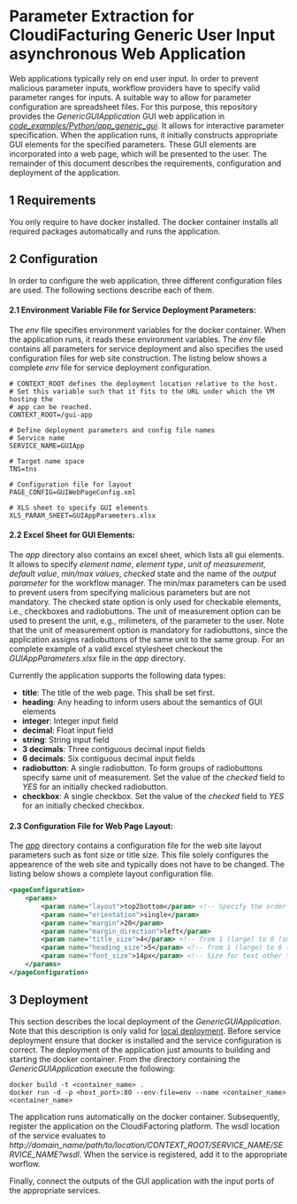 Parameter Extraction for CloudiFacturing Generic User Input asynchronous Web Application
===

Web applications typically rely on end user input.
In order to prevent malicious parameter inputs, workflow providers have to 
specify valid parameter ranges for inputs.
A suitable way to allow for parameter configuration are spreadsheet files.
For this purpose, this repository provides the _GenericGUIApplication_ 
GUI web application in [_code\_examples/Python/app\_generic\_gui_](../code_examples/Python/app_generic_gui).
It allows for interactive parameter specification. When the application runs, 
it initially constructs appropriate GUI elements for the specified parameters.
These GUI elements are incorporated into a web page, which will be presented to the user.
The remainder of this document describes the requirements, 
configuration and deployment of the application.

1 Requirements
---

You only require to have docker installed.
The docker container installs all required packages automatically and runs the application.

2 Configuration
---
In order to configure the web application, three different configuration files are used.
The following sections describe each of them.

#### 2.1 __Environment Variable File for Service Deployment Parameters:__ 
The _env_ file specifies environment variables for the docker container.
When the application runs, it reads these environment variables.
The _env_ file contains all parameters for service deployment and also specifies 
the used configuration files for web site construction.
The listing below shows a complete _env_ file for service deployment configuration.

```
# CONTEXT_ROOT defines the deployment location relative to the host.
# Set this variable such that it fits to the URL under which the VM hosting the
# app can be reached.
CONTEXT_ROOT=/gui-app

# Define deployment parameters and config file names
# Service name
SERVICE_NAME=GUIApp

# Target name space
TNS=tns

# Configuration file for layout
PAGE_CONFIG=GUIWebPageConfig.xml

# XLS sheet to specify GUI elements
XLS_PARAM_SHEET=GUIAppParameters.xlsx
```

#### 2.2 Excel Sheet for GUI Elements:
The _app_ directory also contains an excel sheet, which lists all gui elements.
It allows to specify *element name*, *element type*, *unit of measurement*, *default value*, 
*min/max values*, *checked* state and the name of the *output parameter* for the workflow manager. 
The min/max parameters can be used to prevent users from specifying malicious 
parameters but are not mandatory. 
The checked state option is only used for checkable elements, i.e., checkboxes and radiobuttons. 
The unit of measurement option can be used to present the unit, e.g., milimeters, of the parameter to the user. 
Note that the unit of measurement option is mandatory for radiobuttons, 
since the application assigns radiobuttons of the same unit to the same group. 
For an complete example of a valid excel stylesheet 
checkout the *GUIAppParameters.xlsx* file in the *app* directory.

Currently the application supports the following data types:
+ **title**: The title of the web page. This shall be set first.
+ **heading**: Any heading to inform users about the semantics of GUI elements
+ **integer**: Integer input field
+ **decimal**: Float input field
+ **string**: String input field
+ **3 decimals**: Three contiguous decimal input fields
+ **6 decimals**: Six contiguous decimal input fields
+ **radiobutton**: A single radiobutton. 
To form groups of radiobuttons specify same unit of measurement. 
Set the value of the *checked* field to *YES* for an initially checked radiobutton.
+ **checkbox**: A single checkbox. 
Set the value of the *checked* field to *YES* for an initially checked checkbox.

#### 2.3 Configuration File for Web Page Layout:
The [_app_](../code_examples/Python/app_generic_gui/app) directory contains a configuration file for the web site layout parameters such as font size or title size.
This file solely configures the appearence of the web site and typically does not have to be changed.
The listing below shows a complete layout configuration file.

```XML
<pageConfiguration>
    <params>
        <param name="layout">top2bottom</param> <!-- Specify the order of GUI elements (top2bottom or left2right)-->
        <param name="orientation">single</param>
		<param name="margin">20</param>
		<param name="margin_direction">left</param>
		<param name="title_size">4</param> <!-- from 1 (large) to 6 (small) -->
		<param name="heading_size">5</param> <!-- from 1 (large) to 6 (small) -->
		<param name="font_size">14px</param> <!-- Size for text other than title and headings -->
    </params>
</pageConfiguration>
```

3 Deployment
---
This section describes the local deployment of the _GenericGUIApplication_.
Note that this description is only valid for [local deployment](../tutorials/workflows/basics\_service\_registration.md).
Before service deployment ensure that docker is installed and the service configuration is correct.
The deployment of the application just amounts to building and starting the docker container.
From the directory containing the _GenericGUIApplication_ execute the following:

```
docker build -t <container_name> .
docker run -d -p <host_port>:80 --env-file=env --name <container_name> <container_name>
```

The application runs automatically on the docker container.
Subsequently, register the application on the CloudiFactoring platform.
The wsdl location of the service evaluates to _http://domain_name/path/to/location/CONTEXT_ROOT/SERVICE_NAME/SERVICE_NAME?wsdl_.
When the service is registered, add it to the appropriate worflow.

Finally, connect the outputs of the GUI application with the input ports of the appropriate services.
